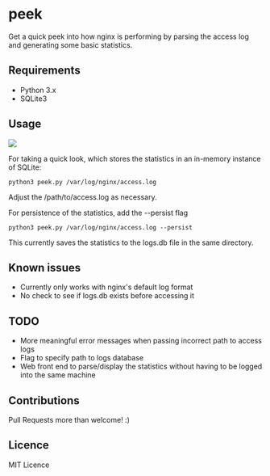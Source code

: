 # peek

Get a quick peek into how nginx is performing by parsing the access log and generating some basic statistics.

## Requirements

* Python 3.x
* SQLite3

## Usage

![](https://thumbs.gfycat.com/DetailedDaringAsiaticwildass-size_restricted.gif)

For taking a quick look, which stores the statistics in an in-memory instance of SQLite:

```
python3 peek.py /var/log/nginx/access.log
```

Adjust the /path/to/access.log as necessary.

For persistence of the statistics, add the --persist flag

```
python3 peek.py /var/log/nginx/access.log --persist
```

This currently saves the statistics to the logs.db file in the same directory.

## Known issues

* Currently only works with nginx's default log format
* No check to see if logs.db exists before accessing it

## TODO

* More meaningful error messages when passing incorrect path to access logs
* Flag to specify path to logs database
* Web front end to parse/display the statistics without having to be logged into the same machine

## Contributions

Pull Requests more than welcome! :)

## Licence

MIT Licence